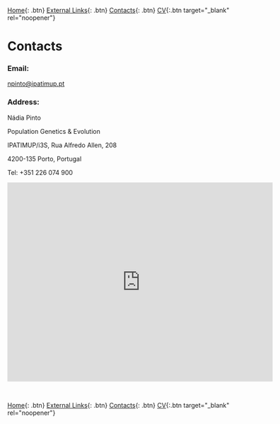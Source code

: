[Home](https://napinto.github.io){: .btn}
[External Links](https://napinto.github.io/Links){: .btn}
[Contacts](https://napinto.github.io/Contacts){: .btn}
[CV](assets/CurriculumVitaeNP.pdf){:.btn target="_blank" rel="noopener"}


# Contacts


### Email:

<a href="mailto:npinto@ipatimup.pt">npinto@ipatimup.pt</a>


### Address:

Nádia Pinto

Population Genetics & Evolution

IPATIMUP/i3S, Rua Alfredo Allen, 208

4200-135 Porto, Portugal

Tel: +351 226 074 900



<center>
	<iframe src="https://www.google.com/maps/embed?pb=!1m18!1m12!1m3!1d3003.1154576514646!2d-8.605297284580788!3d41.1756488792842!2m3!1f0!2f0!3f0!3m2!1i1024!2i768!4f13.1!3m3!1m2!1s0xd2464463903e3e9%3A0xd381720978183577!2zaTNTIC0gSW5zdGl0dXRvIGRlIEludmVzdGlnYcOnw6NvIGUgSW5vdmHDp8OjbyBlbSBTYcO6ZGU!5e0!3m2!1spt-PT!2spt!4v1575327327746!5m2!1spt-PT!2spt" width="600" height="450" frameborder="0" style="border:0;" allowfullscreen=""></iframe>
</center>


&nbsp;
&nbsp;
&nbsp;

[Home](https://napinto.github.io){: .btn}
[External Links](https://napinto.github.io/Links){: .btn}
[Contacts](https://napinto.github.io/Contacts){: .btn}
[CV](assets/CurriculumVitaeNP.pdf){:.btn target="_blank" rel="noopener"}




<!-- Global site tag (gtag.js) - Google Analytics -->
<script async src="https://www.googletagmanager.com/gtag/js?id=G-BRL3BQZGCH"></script>
<script>
  window.dataLayer = window.dataLayer || [];
  function gtag(){dataLayer.push(arguments);}
  gtag('js', new Date());

  gtag('config', 'G-BRL3BQZGCH');
</script>
